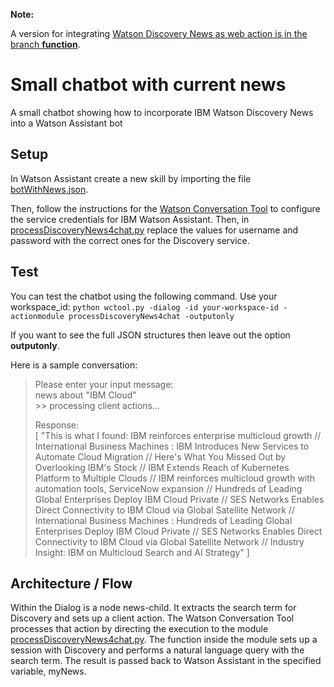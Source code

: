 **Note:**

A version for integrating [Watson Discovery News as web action is in the branch **function**](https://github.com/data-henrik/watson-chatbot-discovery-news/tree/function).

# Small chatbot with current news
A small chatbot showing how to incorporate IBM Watson Discovery News into a Watson Assistant bot

## Setup
In Watson Assistant create a new skill by importing the file [botWithNews.json](botWithNews.json).

Then, follow the instructions for the [Watson Conversation Tool](https://github.com/data-henrik/watson-conversation-tool) to configure the service credentials for IBM Watson Assistant. Then, in [processDiscoveryNews4chat.py](processDiscoveryNews4chat.py) replace the values for username and password with the correct ones for the Discovery service.

## Test
You can test the chatbot using the following command. Use your workspace_id:
`python wctool.py -dialog -id your-workspace-id -actionmodule processDiscoveryNews4chat -outputonly`

If you want to see the full JSON structures then leave out the option **outputonly**.

Here is a sample conversation:
> Please enter your input message:   
> news about "IBM Cloud"   
> \>\> processing client actions...   
>   
> Response:   
> [
  "This is what I found: IBM reinforces enterprise multicloud growth // International Business Machines : IBM Introduces New Services to Automate Cloud Migration // Here's What You Missed Out by Overlooking IBM's Stock // IBM Extends Reach of Kubernetes Platform to Multiple Clouds // IBM reinforces multicloud growth with automation tools, ServiceNow expansion // Hundreds of Leading Global Enterprises Deploy IBM Cloud Private // SES Networks Enables Direct Connectivity to IBM Cloud via Global Satellite Network // International Business Machines : Hundreds of Leading Global Enterprises Deploy IBM Cloud Private // SES Networks Enables Direct Connectivity to IBM Cloud via Global Satellite Network // Industry Insight: IBM on Multicloud Search and AI Strategy"
]


## Architecture / Flow

Within the Dialog is a node news-child. It extracts the search term for Discovery and sets up a client action. The Watson Conversation Tool processes that action by directing the execution to the module [processDiscoveryNews4chat.py](processDiscoveryNews4chat.py). The function inside the module sets up a session with Discovery and performs a natural language query with the search term. The result is passed back to Watson Assistant in the specified variable, myNews.

